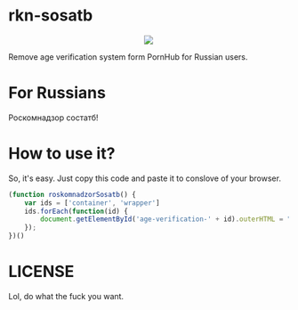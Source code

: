 # rkn-sosatb

<p align="center">
  <img src="https://user-images.githubusercontent.com/15812620/45451528-08215100-b6e4-11e8-92c3-2161e773ef58.png"/>
</p>

Remove age verification system form PornHub for Russian users.

# For Russians
Роскомнадзор состатб!

# How to use it?

So, it's easy. Just copy this code and paste it to conslove of your browser.

```js
(function roskomnadzorSosatb() {
    var ids = ['container', 'wrapper']
    ids.forEach(function(id) {
        document.getElementById('age-verification-' + id).outerHTML = "";
    });
})()
```

# LICENSE
Lol, do what the fuck you want.
